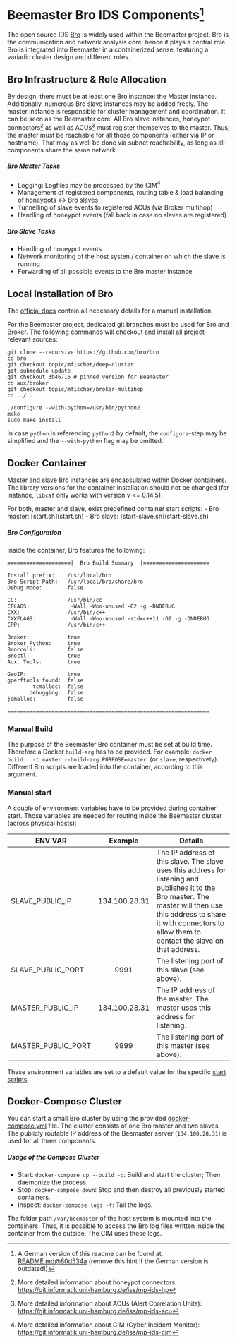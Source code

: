 # Beemaster Bro IDS Components[^0]

The open source IDS [Bro](https://www.bro.org) is widely used within the Beemaster project. Bro is the communication and network analysis core; hence it plays a central role. Bro is integrated into Beemaster in a containerized sense, featuring a variadic cluster design and different roles.

## Bro Infrastructure & Role Allocation

By design, there must be at least one Bro instance: the Master instance. Additionally, numerous Bro slave instances may be added freely. The master instance is responsible for cluster management and coordination. It can be seen as the Beemaster core. All Bro slave instances, honeypot connectors[^1] as well as ACUs[^2] must register themselves to the master. Thus, the master must be reachable for all those components (either via IP or hostname). That may as well be done via subnet reachability, as long as all components share the same network.


##### Bro Master Tasks

- Logging: Logfiles may be processed by the CIM[^3]
- Management of registered components, routing table & load balancing of honeypots <-> Bro slaves
- Tunnelling of slave events to registered ACUs (via Broker multihop)
- Handling of honeypot events (fall back in case no slaves are registered)

##### Bro Slave Tasks

- Handling of honeypot events
- Network monitoring of the host systen / container on which the slave is running
- Forwarding of all possible events to the Bro master instance


## Local Installation of Bro

The [official docs](https://www.bro.org/development/projects/deep-cluster.html) contain all necessary details for a manual installation.

For the Beemaster project, dedicated git branches must be used for Bro and Broker. The following commands will checkout and install all project-relevant sources:

~~~~
git clone --recursive https://github.com/bro/bro
cd bro
git checkout topic/mfischer/deep-cluster
git submodule update
git checkout 3b46716 # pinned version for Beemaster
cd aux/broker
git checkout topic/mfischer/broker-multihop
cd ../..

./configure --with-python=/usr/bin/python2
make
sudo make install
~~~~

In case ```python``` is referencing ```python2``` by default, the `configure`-step may be simplified and the ```--with-python``` flag may be omitted.


## Docker Container

Master and slave Bro instances are encapsulated within Docker containers. The library versions for the container installation should not be changed (for instance, `libcaf` only works with version v <= 0.14.5).

<a name="start_scripts" />
For both, master and slave, exist predefined container start scripts:
- Bro master: [start.sh](start.sh)
- Bro slave: [start-slave.sh](start-slave.sh)

##### Bro Configuration

Inside the container, Bro features the following:

~~~~
====================|  Bro Build Summary  |=====================

Install prefix:    /usr/local/bro
Bro Script Path:   /usr/local/bro/share/bro
Debug mode:        false

CC:                /usr/bin/cc
CFLAGS:             -Wall -Wno-unused -O2 -g -DNDEBUG
CXX:               /usr/bin/c++
CXXFLAGS:           -Wall -Wno-unused -std=c++11 -O2 -g -DNDEBUG
CPP:               /usr/bin/c++

Broker:            true
Broker Python:     true
Broccoli:          false
Broctl:            true
Aux. Tools:        true

GeoIP:             true
gperftools found:  false
        tcmalloc:  false
       debugging:  false
jemalloc:          false

================================================================
~~~~

### Manual Build

The purpose of the Beemaster Bro container must be set at build time. Therefore a Docker `build-arg` has to be provided. For example: `docker build . -t master --build-arg PURPOSE=master`. (or `slave`, respectively). Different Bro scripts are loaded into the container, according to this argument.


### Manual start

A couple of environment variables have to be provided during container start. Those variables are needed for routing inside the Beemaster cluster (across physical hosts):

| ENV VAR            | Example       | Details
| ------------------ |:-------------:| -------
| SLAVE_PUBLIC_IP    | 134.100.28.31 | The IP address of this slave. The slave uses this address for listening and publishes it to the Bro master. The master will then use this address to share it with connectors to allow them to contact the slave on that address.
| SLAVE_PUBLIC_PORT  | 9991          | The listening port of this slave (see above).
| MASTER_PUBLIC_IP   | 134.100.28.31 | The IP address of the master. The master uses this address for listening.
| MASTER_PUBLIC_PORT | 9999          | The listening port of this master (see above).


These environment variables are set to a default value for the specific [start scripts](#start_scripts).


## Docker-Compose Cluster

You can start a small Bro cluster by using the provided [docker-compose.yml](docker-compose.yml) file. The cluster consists of one Bro master and two slaves. The publicly routable IP address of the Beemaster server (`134.100.28.31`) is used for all three components.

##### Usage of the Compose Cluster

- Start: `docker-compose up --build -d`: Build and start the cluster; Then daemonize the process.
- Stop: `docker-compose down`: Stop and then destroy all previously started containers.
- Inspect: `docker-compose logs -f`: Tail the logs.

The folder path `/var/beemaster` of the host system is mounted into the containers. Thus, it is possible to access the Bro log files written inside the container from the outside. The CIM uses these logs.

[^0]: A German version of this readme can be found at: [README.md@80d534a](https://git.informatik.uni-hamburg.de/iss/mp-ids-bro/blob/80d534af23cb2753574e35bc10af91a32a8f0275/README.md) (remove this hint if the German version is outdated!)
[^1]: More detailed information about honeypot connectors: https://git.informatik.uni-hamburg.de/iss/mp-ids-hp
[^2]: More detailed information about ACUs (Alert Correlation Units): https://git.informatik.uni-hamburg.de/iss/mp-ids-acu
[^3]: More detailed information about CIM (Cyber Incident Monitor): https://git.informatik.uni-hamburg.de/iss/mp-ids-cim